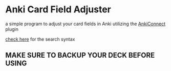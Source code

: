 # Anki Card Field Adjuster
a simple program to adjust your card fields in Anki utilizing the [AnkiConnect](https://ankiweb.net/shared/info/2055492159) plugin

[check here](https://docs.ankiweb.net/searching.html) for the search syntax

## MAKE SURE TO BACKUP YOUR DECK BEFORE USING
